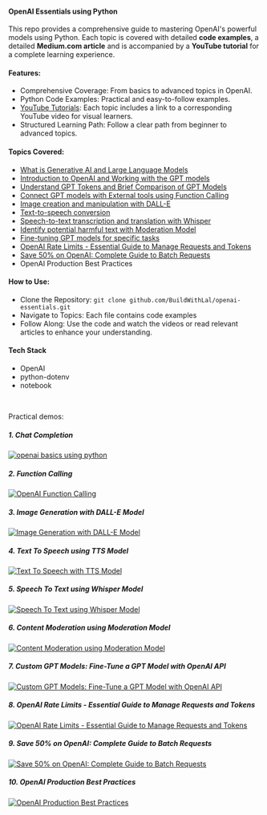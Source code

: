 #### OpenAI Essentials using Python

This repo provides a comprehensive guide to mastering OpenAI's powerful models using Python. Each topic is covered with detailed **code examples**, a detailed **Medium.com article** and is accompanied by a **YouTube tutorial** for a complete learning experience.

#### Features:
* Comprehensive Coverage: From basics to advanced topics in OpenAI.
* Python Code Examples: Practical and easy-to-follow examples.
* [YouTube Tutorials](https://www.youtube.com/playlist?list=PLJwCGAFWNNeFC39Ud-Jras6emjamtRqll): Each topic includes a link to a corresponding YouTube video for visual learners.
* Structured Learning Path: Follow a clear path from beginner to advanced topics.

#### Topics Covered:
* [What is Generative AI and Large Language Models](https://medium.com/@BuildWithLal/generative-ai-large-language-model-and-how-to-use-it-3a01d7abb77d)
* [Introduction to OpenAI and Working with the GPT models](https://medium.com/gopenai/openai-basics-in-python-5a97fd8ce13c)
* [Understand GPT Tokens and Brief Comparison of GPT Models](https://medium.com/gopenai/understand-gpt-tokens-and-models-comparison-16acc771a01c)
* [Connect GPT models with External tools using Function Calling](https://medium.com/gopenai/supercharge-gpt-model-connect-with-external-tools-using-openai-function-calling-241263aecade)
* [Image creation and manipulation with DALL-E](https://medium.com/gopenai/unlock-image-creation-with-openai-dall-e-create-edit-manipulate-b37a5a81f40e)
* [Text-to-speech conversion](https://medium.com/gopenai/openai-text-to-speech-bridging-language-barriers-with-versatile-voice-solutions-c1bb84a1679d)
* [Speech-to-text transcription and translation with Whisper](https://medium.com/gopenai/from-voice-to-text-openai-whisper-model-in-action-273ee4f3b46e)
* [Identify potential harmful text with Moderation Model](https://medium.com/gopenai/ai-powered-text-moderation-secure-content-with-openai-2eb2898b562f)
* [Fine-tuning GPT models for specific tasks](https://medium.com/gopenai/custom-gpt-models-fine-tune-a-gpt-model-with-openai-api-fad973968657)
* [OpenAI Rate Limits - Essential Guide to Manage Requests and Tokens](https://medium.com/@BuildWithLal/openai-rate-limits-essential-guide-to-manage-requests-and-tokens-35cafa58de05)
* [Save 50% on OpenAI: Complete Guide to Batch Requests](https://medium.com/gopenai/save-50-on-openai-complete-guide-to-batch-requests-e4019e66ca5d)
* OpenAI Production Best Practices


#### How to Use:
* Clone the Repository: `git clone github.com/BuildWithLal/openai-essentials.git`
* Navigate to Topics: Each file contains code examples
* Follow Along: Use the code and watch the videos or read relevant articles to enhance your understanding.

#### Tech Stack

* OpenAI
* python-dotenv
* notebook

<br/>

Practical demos:

##### 1. Chat Completion
[![openai basics using python](https://img.youtube.com/vi/4_dTMYNcrIc/0.jpg)](https://www.youtube.com/watch?v=4_dTMYNcrIc)


##### 2. Function Calling
[![OpenAI Function Calling](https://img.youtube.com/vi/sHZc08dBX5Y/0.jpg)](https://www.youtube.com/watch?v=sHZc08dBX5Y)


##### 3. Image Generation with DALL-E Model
[![Image Generation with DALL-E Model](https://img.youtube.com/vi/b_1L_MnauFs/0.jpg)](https://www.youtube.com/watch?v=b_1L_MnauFs)


##### 4. Text To Speech using TTS Model
[![Text To Speech with TTS Model](https://img.youtube.com/vi/UwyDNkw2Fis/0.jpg)](https://www.youtube.com/watch?v=UwyDNkw2Fis)


##### 5. Speech To Text using Whisper Model
[![Speech To Text using Whisper Model](https://img.youtube.com/vi/X24Xtf2Iff8/0.jpg)](https://www.youtube.com/watch?v=X24Xtf2Iff8)


##### 6. Content Moderation using Moderation Model
[![Content Moderation using Moderation Model](https://img.youtube.com/vi/FjGcd--jNfc/0.jpg)](https://www.youtube.com/watch?v=FjGcd--jNfc)


##### 7. Custom GPT Models: Fine-Tune a GPT Model with OpenAI API
[![Custom GPT Models: Fine-Tune a GPT Model with OpenAI API](https://img.youtube.com/vi/VDwvKJsFCdU/0.jpg)](https://www.youtube.com/watch?v=VDwvKJsFCdU)


##### 8. OpenAI Rate Limits - Essential Guide to Manage Requests and Tokens
[![OpenAI Rate Limits - Essential Guide to Manage Requests and Tokens](https://img.youtube.com/vi/VvmB8nHV8UU/0.jpg)](https://www.youtube.com/watch?v=VvmB8nHV8UU)


##### 9. Save 50% on OpenAI: Complete Guide to Batch Requests
[![Save 50% on OpenAI: Complete Guide to Batch Requests](https://img.youtube.com/vi/YVjr4HprklU/0.jpg)](https://www.youtube.com/watch?v=YVjr4HprklU)


##### 10. OpenAI Production Best Practices
[![OpenAI Production Best Practices](https://img.youtube.com/vi/W5Y6uGl8f4Q/0.jpg)](https://www.youtube.com/watch?v=W5Y6uGl8f4Q)


